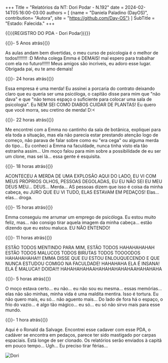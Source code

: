 +++
Title = "Relatórios da NT: Dori Podar - N.192"
date = 2024-02-14T05:16:00-03:00
authors = [
    {name = "Daniela Paladino (DayOS)", contribution= "Autora", site = "https://github.com/Day-OS"}
]
SubTitle = "Estado: Falecida."
+++

{{<color bgcolor="blue" color="white">}}[REGISTRO DO PDA - Dori Podar]{{</color>}}
<br>

{{<color color="red">}}- 5 Anos atrás{{</color>}}

As aulas andam bem divertidas, o meu curso de psicologia é o melhor de todos!!!!!!!! :D
Minha colega Emma é DEMAIS! mal espero para trabalhar com ela no futuro!!!!!! Meus amigos são incríveis, eu adoro esse lugar. Obrigada pai, eu te amo demais!

{{<color color="red">}}- 24 horas atrás{{</color>}}

Essa empresa é uma merda! Eu assinei a porcaria do contrato deixando claro que eu queria ser uma psicóloga, o capitão disse para mim que "não dava" e que "não temos espaço o suficiente para colocar uma sala de psicologia". Eu NEM SEI COMO DIABOS CUIDAR DE PLANTAS! Eu quero que você morra, seu cretino de merda! D:<

{{<color color="red">}}- 22 horas atrás{{</color>}}

Me encontrei com a Emma no cantinho da sala de botânica, expliquei para ela toda a situação, mas ela não parecia estar prestando atenção logo de começo, não parava de falar sobre como eu "era cega" ou alguma merda do tipo... Eu conheci a Emma na faculdade, nunca tinha visto ela tão estranha assim... Um moço falou para mim sobre a possibilidade de eu ser um clone, mas sei lá... essa gente é esquisita.

{{<color color="red">}}- 18 horas atrás{{</color>}}

ACONTECEU A MERDA DE UMA EXPLOSÃO AQUI DO LADO, EU VI COM MEUS PRÓPRIOS OLHOS, PESSOAS DEGOLADAS, EU EU NÃO SEI EU MEU DEUS MEU... DEUS...
Merda... AS pessoas dizem que isso é coisa da minha cabeça, eu JURO QUE EU VI TUDO, ELAS ESTAVAM EM PEDAÇOS! Elas... elas... droga.

{{<color color="red">}}- 15 horas atrás{{</color>}}

Emma conseguiu me arrumar um emprego de psicóloga. Eu estou muito feliz, mas... não consigo tirar aquela imagem da minha cabeça... estão dizendo que eu estou maluca. EU NÃO ENTENDO!

{{<color color="red">}}- 11 horas atrás{{</color>}}

ESTÃO TODOS MENTINDO PARA MIM, ESTÃO TODOS HAHAHAHAHAH ESTÃO TODOS MALUCOS TODOS BIRUTAS TODOS TOOOODOS HAHAHAHAHA!!! EMMA DISSE QUE EU ESTOU ENLOUQUECENDO E QUE NUNCA ESTUDOU COMIGO NA FACULDADE! HAHAHAHA ELA É INSANA! ELA É MALUCA!! DOIDA!!! HAHAHAHAHAAHAHAHAHAHAHAAHAHAHAHA

{{<color color="red">}}- 5 horas atrás{{</color>}}

O moço estava certo... eu não... eu não sou eu mesma... essas memórias... elas não são minhas, minha vida é uma maldita mentira. Isso é tortura. Eu não quero mais, eu só... não aguento mais...
Do lado de fora há o espaço, o frio do vazio... é algo tão mágico... eu só... eu só não sirvo mais para esse mundo.


{{<color color="red">}}- 1 hora atrás{{</color>}}

Aqui é o Ronald da Salvage. Encontrei esse cadaver com esse PDA, o cadáver se encontra em pedaços, parece ter sido mastigado por carpas espaciais. Está longe de ser clonado. Os relatórios serão enviados à capitã em pouco tempo... Ugh... Eu preciso tirar férias...

![Dori](/dori/dori2.png)
